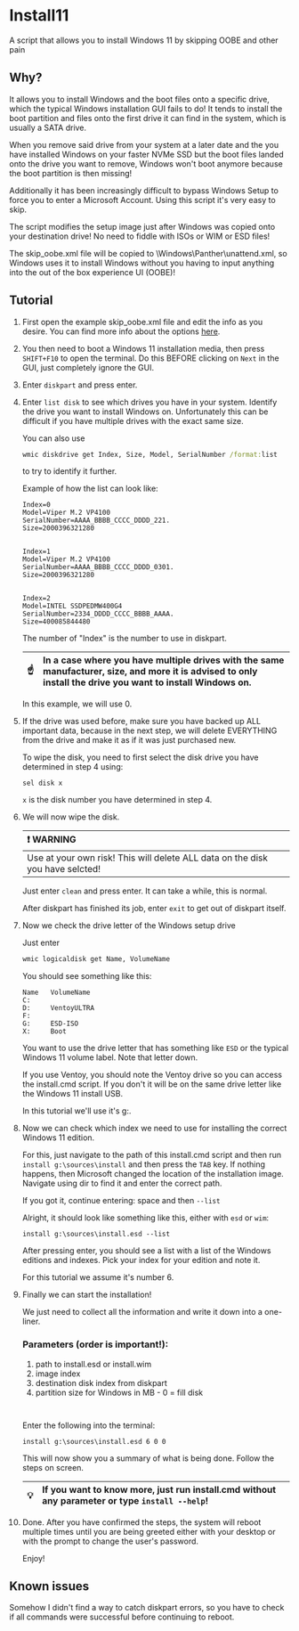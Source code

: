 # Install11
A script that allows you to install Windows 11 by skipping OOBE and other pain

## Why?
It allows you to install Windows and the boot files onto a specific drive, which the typical Windows installation GUI fails to do! It tends to install the boot partition and files onto the first drive it can find in the system, which is usually a SATA drive.

When you remove said drive from your system at a later date and the you have installed Windows on your faster NVMe SSD but the boot files landed onto the drive you want to remove, Windows won't boot anymore because the boot partition is then missing!

Additionally it has been increasingly difficult to bypass Windows Setup to force you to enter a Microsoft Account. Using this script it's very easy to skip.

The script modifies the setup image just after Windows was copied onto your destination drive! No need to fiddle with ISOs or WIM or ESD files!

The skip_oobe.xml file will be copied to \Windows\Panther\unattend.xml, so Windows uses it to install Windows without you having to input anything into the out of the box experience UI (OOBE)!

## Tutorial
1. First open the example skip_oobe.xml file and edit the info as you desire.
You can find more info about the options [here](https://www.tenforums.com/tutorials/131765-apply-unattended-answer-file-windows-10-install-media.html).

2. You then need to boot a Windows 11 installation media, then press `SHIFT+F10` to open the terminal. Do this BEFORE clicking on `Next` in the GUI, just completely ignore the GUI.

3. Enter `diskpart` and press enter.

4. Enter `list disk` to see which drives you have in your system. Identify the drive you want to install Windows on. Unfortunately this can be difficult if you have multiple drives with the exact same size.

    You can also use
    ```cmd
    wmic diskdrive get Index, Size, Model, SerialNumber /format:list
    ```
    to try to identify it further.

    Example of how the list can look like:

    ```
    Index=0
    Model=Viper M.2 VP4100
    SerialNumber=AAAA_BBBB_CCCC_DDDD_221.
    Size=2000396321280


    Index=1
    Model=Viper M.2 VP4100
    SerialNumber=AAAA_BBBB_CCCC_DDDD_0301.
    Size=2000396321280


    Index=2
    Model=INTEL SSDPEDMW400G4
    SerialNumber=2334_DDDD_CCCC_BBBB_AAAA.
    Size=400085844480
    ```

    The number of "Index" is the number to use in diskpart.

    | :point_up:    | In a case where you have multiple drives with the same manufacturer, size, and more it is advised to only install the drive you want to install Windows on. |
    |---------------|:-------------------------|

    In this example, we will use 0.

5. If the drive was used before, make sure you have backed up ALL important data, because in the next step, we will delete EVERYTHING from the drive and make it as if it was just purchased new.

    To wipe the disk, you need to first select the disk drive you have determined in step 4 using:

    ```
    sel disk x
    ```

    `x` is the disk number you have determined in step 4.

6. We will now wipe the disk. 

    | :exclamation: WARNING      |
    |:---------------------------|
    | Use at your own risk! This will delete ALL data on the disk you have selcted!  |

    Just enter `clean` and press enter. It can take a while, this is normal.

    After diskpart has finished its job, enter `exit` to get out of diskpart itself.

7. Now we check the drive letter of the Windows setup drive

    Just enter
    ```cmd
    wmic logicaldisk get Name, VolumeName
    ```

    You should see something like this:

    ```
    Name   VolumeName
    C:
    D:     VentoyULTRA
    F:
    G:     ESD-ISO
    X:     Boot
    ```

    You want to use the drive letter that has something like `ESD` or the typical Windows 11 volume label. Note that letter down.

    If you use Ventoy, you should note the Ventoy drive so you can access the install.cmd script. If you don't it will be on the same drive letter like the Windows 11 install USB.

    In this tutorial we'll use it's g:.

8. Now we can check which index we need to use for installing the correct Windows 11 edition.

    For this, just navigate to the path of this install.cmd script and then run
    `install g:\sources\install` and then press the `TAB` key. If nothing happens, then Microsoft changed the location of the installation image. Navigate using dir to find it and enter the correct path.

    If you got it, continue entering: space and then `--list`

    Alright, it should  look like something like this, either with `esd` or `wim`:

    ```
    install g:\sources\install.esd --list
    ```

    After pressing enter, you should see a list with a list of the Windows editions and indexes.
    Pick your index for your edition and note it.

    For this tutorial we assume it's number 6.

9. Finally we can start the installation!

    We just need to collect all the information and write it down into a one-liner.

    ### Parameters (order is important!):
    1. path to install.esd or install.wim
    2. image index
    3. destination disk index from diskpart
    4. partition size for Windows in MB - 0 = fill disk

    ` `

    Enter the following into the terminal:

    ```
    install g:\sources\install.esd 6 0 0
    ```

    This will now show you a summary of what is being done. Follow the steps on screen.

    | :bulb:        | If you want to know more, just run install.cmd without any parameter or type `install --help`! |
    |---------------|:------------------------|

10. Done. After you have confirmed the steps, the system will reboot multiple times until you are being greeted either with your desktop or with the prompt to change the user's password.

    Enjoy!

## Known issues
Somehow I didn't find a way to catch diskpart errors, so you have to check if all commands were successful before continuing to reboot.